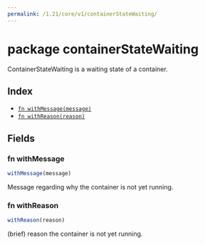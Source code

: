 ```yaml
---
permalink: /1.21/core/v1/containerStateWaiting/
---
```


# package containerStateWaiting

ContainerStateWaiting is a waiting state of a container.

## Index

* [`fn withMessage(message)`](#fn-withmessage)
* [`fn withReason(reason)`](#fn-withreason)

## Fields

### fn withMessage

```ts
withMessage(message)
```

Message regarding why the container is not yet running.

### fn withReason

```ts
withReason(reason)
```

(brief) reason the container is not yet running.